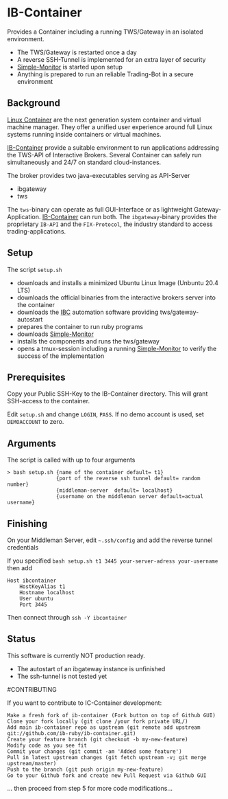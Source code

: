 # IB-Container

Provides a Container including a running TWS/Gateway  in an isolated environment. 

* The TWS/Gateway is restarted once a day
* A reverse SSH-Tunnel is implemented for an extra layer of security
* [Simple-Monitor](https://github.com/ib-ruby/simple-monitor) is started upon setup
* Anything is prepared to run an reliable Trading-Bot in a secure environment

## Background

[Linux Container](https://linuxcontainers.org/)  are the next generation system container and virtual machine manager.
They offer a unified user experience around full Linux systems running inside containers or virtual machines.


[IB-Container](https://github.com/ib-ruby/ib-container) provide a suitable environment to run applications addressing 
the TWS-API of Interactive Brokers. Several Container can safely run simultaneously and 24/7 on standard cloud-instances. 

The broker provides two java-executables serving as API-Server
* ibgateway
* tws

The `tws`-binary can operate as full GUI-Interface or as lightweight Gateway-Application. [IB-Container](https://github.com/ib-ruby/ib-container) can run both.  The `ibgateway`-binary
provides the proprietary `IB-API` and the `FIX-Protocol`, the industry standard to access trading-applications. 


## Setup
The script `setup.sh` 
* downloads and installs a minimized Ubuntu Linux Image  (Unbuntu 20.4 LTS)
* downloads the official binaries from the interactive brokers server into the container
* downloads the [IBC](https://github.com/IbcAlpha/IBC) automation software providing  tws/gateway-autostart
* prepares the container to run ruby programs
* downloads [Simple-Monitor](https://github.com/ib-ruby/simple-monitor) 
* installs the components and runs the tws/gateway
* opens a tmux-session including a running [Simple-Monitor](https://github.com/ib-ruby/simple-monitor) to verify the success of the implementation

## Prerequisites

Copy your Public SSH-Key to the IB-Container directory. This will grant SSH-access to the container.

Edit `setup.sh` and change `LOGIN`, `PASS`. If no demo account is used, set `DEMOACCOUNT`  to zero.


## Arguments

The script is called with up to four arguments

```
> bash setup.sh {name of the container default= t1} 
                {port of the reverse ssh tunnel default= random number}
                {middleman-server  default= localhost}
                {username on the middleman server default=actual username}

```

## Finishing

On your Middleman Server, edit `~.ssh/config` and add the reverse tunnel credentials

If you specified `bash setup.sh t1 3445 your-server-adress your-username` then add
 
```
Host ibcontainer
    HostKeyAlias t1
    Hostname localhost
    User ubuntu
    Port 3445
``` 
Then connect through `ssh -Y ibcontainer`



## Status

This  software is currently NOT production ready. 

* The autostart of an ibgateway instance is unfinished
* The ssh-tunnel is not tested yet



#CONTRIBUTING

If you want to contribute to IC-Container development:

    Make a fresh fork of ib-container (Fork button on top of Github GUI)
    Clone your fork locally (git clone /your fork private URL/)
    Add main ib-container repo as upstream (git remote add upstream git://github.com/ib-ruby/ib-container.git)
    Create your feature branch (git checkout -b my-new-feature)
    Modify code as you see fit
    Commit your changes (git commit -am 'Added some feature')
    Pull in latest upstream changes (git fetch upstream -v; git merge upstream/master)
    Push to the branch (git push origin my-new-feature)
    Go to your Github fork and create new Pull Request via Github GUI

... then proceed from step 5 for more code modifications... 


